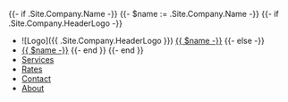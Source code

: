 {{- if .Site.Company.Name -}}
{{- $name := .Site.Company.Name -}}
{{- if .Site.Company.HeaderLogo -}}
* ![Logo]({{ .Site.Company.HeaderLogo }}) [{{ $name -}}](/)
{{- else -}}
* [{{ $name -}}](/)
{{- end }} 
{{- end }} 
* [Services](services.html)
* [Rates](rates.html)
* [Contact](contact.html)
* [About](about.html)

